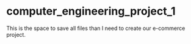# computer_engineering_project_1
This is the space to save all files than I need to create our e-commerce project.
